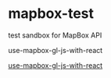 # mapbox-test
test sandbox for MapBox API


use-mapbox-gl-js-with-react

[use-mapbox-gl-js-with-react](https://docs.mapbox.com/help/tutorials/use-mapbox-gl-js-with-react/)